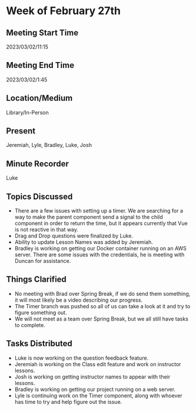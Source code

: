 # Week of February 27th

## Meeting Start Time

2023/03/02/11:15

## Meeting End Time

2023/03/02/1:45

## Location/Medium

Library/In-Person

## Present

Jeremiah, Lyle, Bradley, Luke, Josh

## Minute Recorder

Luke

## Topics Discussed
- There are a few issues with setting up a timer. We are searching for a way to make the parent component send a signal to the child component in order to return the time, but it appears currently that Vue is not reactive in that way.
- Drag and Drop questions were finalized by Luke.
- Ability to update Lesson Names was added by Jeremiah.
- Bradley is working on getting our Docker container running on an AWS server. There are some issues with the credentials, he is meeting with Duncan for assistance.

## Things Clarified
- No meeting with Brad over Spring Break, if we do send them something, it will most likely be a video describing our progress.
- The Timer branch was pushed so all of us can take a look at it and try to figure something out. 
- We will not meet as a team over Spring Break, but we all still have tasks to complete.

## Tasks Distributed
- Luke is now working on the question feedback feature.
- Jeremiah is working on the Class edit feature and work on instructor lessons.
- Josh is working on getting instructor names to appear with their lessons.
- Bradley is working on getting our project running on a web server.
- Lyle is continuing work on the Timer component, along with whoever has time to try and help figure out the issue.
